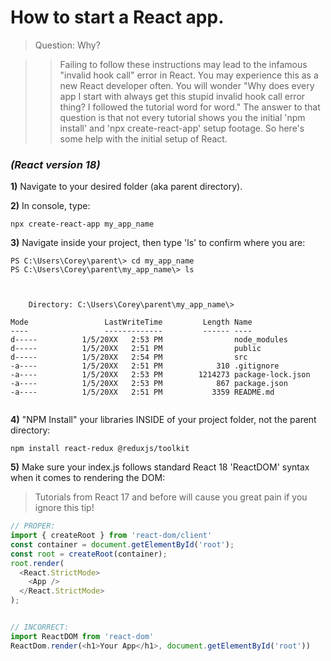 # How to start a React app.

> Question: Why?

> > Failing to follow these instructions may lead to the infamous "invalid hook call" error in React. You may experience this as a new React developer often. You will wonder "Why does every app I start with always get this stupid invalid hook call error thing? I followed the tutorial word for word." The answer to that question is that not every tutorial shows you the initial 'npm install' and 'npx create-react-app' setup footage. So here's some help with the initial setup of React.

### _(React version 18)_

**1)** Navigate to your desired folder (aka parent directory).

**2)** In console, type:
```
npx create-react-app my_app_name
```
**3)** Navigate inside your project, then type 'ls' to confirm where you are:
```
PS C:\Users\Corey\parent\> cd my_app_name
PS C:\Users\Corey\parent\my_app_name\> ls



    Directory: C:\Users\Corey\parent\my_app_name\>

Mode                 LastWriteTime         Length Name
----                 -------------         ------ ----
d-----          1/5/20XX   2:53 PM                node_modules
d-----          1/5/20XX   2:51 PM                public
d-----          1/5/20XX   2:54 PM                src
-a----          1/5/20XX   2:51 PM            310 .gitignore
-a----          1/5/20XX   2:53 PM        1214273 package-lock.json
-a----          1/5/20XX   2:53 PM            867 package.json
-a----          1/5/20XX   2:51 PM           3359 README.md


```
**4)** "NPM Install" your libraries INSIDE of your project folder, not the parent directory:
```
npm install react-redux @reduxjs/toolkit
```
**5)** Make sure your index.js follows standard React 18 'ReactDOM' syntax when it comes to rendering the DOM:

> Tutorials from React 17 and before will cause you great pain if you ignore this tip! 
> 
```js
// PROPER:
import { createRoot } from 'react-dom/client'
const container = document.getElementById('root');
const root = createRoot(container);
root.render(
  <React.StrictMode>
    <App />
  </React.StrictMode>
);


// INCORRECT:
import ReactDOM from 'react-dom'
ReactDom.render(<h1>Your App</h1>, document.getElementById('root'))
```


